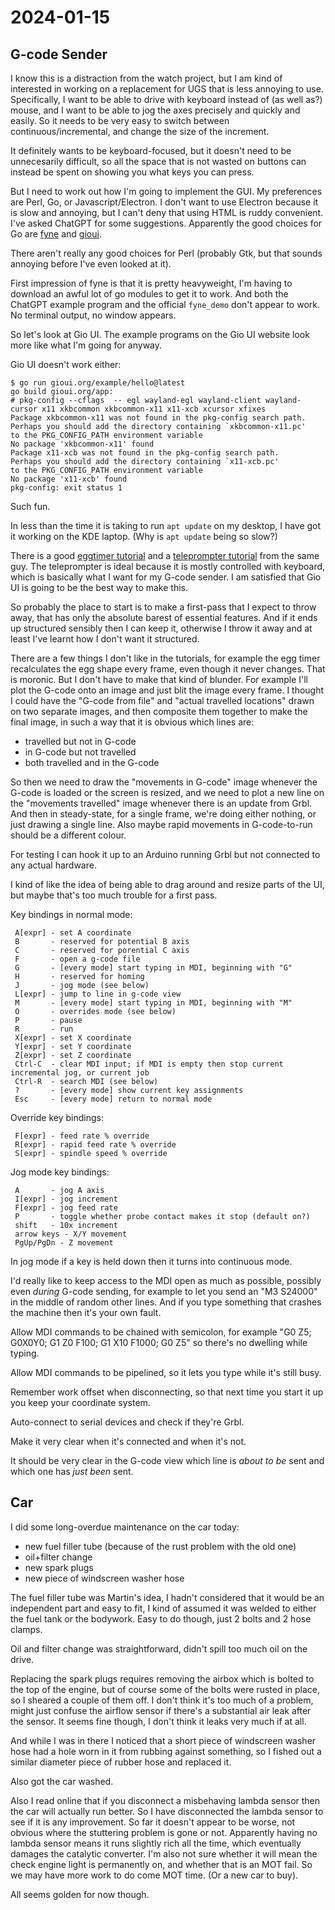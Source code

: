 # 2024-01-15

## G-code Sender

I know this is a distraction from the watch project, but I am kind of interested in working on a replacement for
UGS that is less annoying to use. Specifically, I want to be able to drive with keyboard instead of (as well as?) mouse,
and I want to be able to jog the axes precisely and quickly and easily. So it needs to be very easy to switch between
continuous/incremental, and change the size of the increment.

It definitely wants to be keyboard-focused, but it doesn't need to be unnecesarily difficult, so all the space that is
not wasted on buttons can instead be spent on showing you what keys you can press.

But I need to work out how I'm going to implement the GUI. My preferences are Perl, Go, or Javascript/Electron. I don't
want to use Electron because it is slow and annoying, but I can't deny that using HTML is ruddy convenient. I've asked
ChatGPT for some suggestions. Apparently the good choices for Go are [fyne](https://fyne.io/) and [gioui](https://gioui.org/).

There aren't really any good choices for Perl (probably Gtk, but that sounds annoying before I've even looked at it).

First impression of fyne is that it is pretty heavyweight, I'm having to download an awful lot of go modules to get it
to work. And both the ChatGPT example program and the official `fyne_demo` don't appear to work. No terminal output,
no window appears.

So let's look at Gio UI. The example programs on the Gio UI website look more like what I'm going for anyway.

Gio UI doesn't work either:

    $ go run gioui.org/example/hello@latest
    go build gioui.org/app:
    # pkg-config --cflags  -- egl wayland-egl wayland-client wayland-cursor x11 xkbcommon xkbcommon-x11 x11-xcb xcursor xfixes
    Package xkbcommon-x11 was not found in the pkg-config search path.
    Perhaps you should add the directory containing `xkbcommon-x11.pc'
    to the PKG_CONFIG_PATH environment variable
    No package 'xkbcommon-x11' found
    Package x11-xcb was not found in the pkg-config search path.
    Perhaps you should add the directory containing `x11-xcb.pc'
    to the PKG_CONFIG_PATH environment variable
    No package 'x11-xcb' found
    pkg-config: exit status 1

Such fun.

In less than the time it is taking to run `apt update` on my desktop, I have got it working on the KDE laptop. (Why is `apt update`
being so slow?)

There is a good [eggtimer tutorial](https://jonegil.github.io/gui-with-gio/egg_timer/) and a [teleprompter tutorial](https://jonegil.github.io/gui-with-gio/teleprompter/) from the same guy. The teleprompter is ideal because it is mostly controlled with keyboard, which is basically what I want for my G-code sender. I am satisfied that Gio UI is going to be the best way to make this.

So probably the place to start is to make a first-pass that I expect to throw away, that has only the absolute barest of essential features. And if it ends up structured sensibly then I can keep it, otherwise I throw it away and at least I've learnt how I don't want it structured.

There are a few things I don't like in the tutorials, for example the egg timer recalculates the egg shape every frame, even though it never changes. That is moronic. But I don't have to make that kind of blunder. For example I'll plot the G-code onto an image and
just blit the image every frame. I thought I could have the "G-code from file" and "actual travelled locations" drawn on two separate
images, and then composite them together to make the final image, in such a way that it is obvious which lines are:

 * travelled but not in G-code
 * in G-code but not travelled
 * both travelled and in the G-code

So then we need to draw the "movements in G-code" image whenever the G-code is loaded or the screen is resized, and
we need to plot a new line on the "movements travelled" image whenever there is an update from Grbl. And then in steady-state, for
a single frame, we're doing either nothing, or just drawing a single line. Also maybe rapid movements in G-code-to-run
should be a different colour.

For testing I can hook it up to an Arduino running Grbl but not connected to any actual hardware.

I kind of like the idea of being able to drag around and resize parts of the UI, but maybe that's too much trouble for a first pass.

Key bindings in normal mode:

     A[expr] - set A coordinate
     B       - reserved for potential B axis
     C       - reserved for porential C axis
     F       - open a g-code file
     G       - [every mode] start typing in MDI, beginning with "G"
     H       - reserved for homing
     J       - jog mode (see below)
     L[expr] - jump to line in g-code view
     M       - [every mode] start typing in MDI, beginning with "M"
     O       - overrides mode (see below)
     P       - pause
     R       - run
     X[expr] - set X coordinate
     Y[expr] - set Y coordinate
     Z[expr] - set Z coordinate
     Ctrl-C  - clear MDI input; if MDI is empty then stop current incremental jog, or current job
     Ctrl-R  - search MDI (see below)
     ?       - [every mode] show current key assignments
     Esc     - [every mode] return to normal mode

Override key bindings:

     F[expr] - feed rate % override
     R[expr] - rapid feed rate % override
     S[expr] - spindle speed % override

Jog mode key bindings:

     A       - jog A axis
     I[expr] - jog increment
     F[expr] - jog feed rate
     P       - toggle whether probe contact makes it stop (default on?)
     shift   - 10x increment
     arrow keys - X/Y movement
     PgUp/PgDn - Z movement

In jog mode if a key is held down then it turns into continuous mode.

I'd really like to keep access to the MDI open as much as possible, possibly even *during* G-code sending, for example to
let you send an "M3 S24000" in the middle of random other lines. And if you type something that crashes the machine then it's
your own fault.

Allow MDI commands to be chained with semicolon, for example "G0 Z5; G0X0Y0; G1 Z0 F100; G1 X10 F1000; G0 Z5" so there's no
dwelling while typing.

Allow MDI commands to be pipelined, so it lets you type while it's still busy.

Remember work offset when disconnecting, so that next time you start it up you keep your coordinate system.

Auto-connect to serial devices and check if they're Grbl.

Make it very clear when it's connected and when it's not.

It should be very clear in the G-code view which line is *about to be* sent and which one has *just been* sent.

## Car

I did some long-overdue maintenance on the car today:

 * new fuel filler tube (because of the rust problem with the old one)
 * oil+filter change
 * new spark plugs
 * new piece of windscreen washer hose

The fuel filler tube was Martin's idea, I hadn't considered that it would be an independent part and easy to fit, I kind
of assumed it was welded to either the fuel tank or the bodywork. Easy to do though, just 2 bolts and 2 hose clamps.

Oil and filter change was straightforward, didn't spill too much oil on the drive.

Replacing the spark plugs requires removing the airbox which is bolted to the top of the engine, but of course some
of the bolts were rusted in place, so I sheared a couple of them off. I don't think it's too much of a problem,
might just confuse the airflow sensor if there's a substantial air leak after the sensor. It seems fine though, I don't
think it leaks very much if at all.

And while I was in there I noticed that a short piece of windscreen washer hose had a hole worn in it from rubbing
against something, so I fished out a similar diameter piece of rubber hose and replaced it.

Also got the car washed.

Also I read online that if you disconnect a misbehaving lambda sensor then the car will actually run better. So I have
disconnected the lambda sensor to see if it is any improvement. So far it doesn't appear to be worse, not obvious
where the stuttering problem is gone or not. Apparently having no lambda sensor means it runs slightly rich all the
time, which eventually damages the catalytic converter. I'm also not sure whether it will mean the check engine light
is permanently on, and whether that is an MOT fail. So we may have more work to do come MOT time. (Or a new car to buy).

All seems golden for now though.
